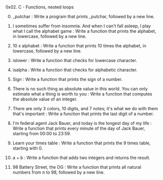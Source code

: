 0x02. C - Functions, nested loops

 0. _putchar : 
Write a program that prints _putchar, followed by a new line.

 1. I sometimes suffer from insomnia. And when I can't fall asleep, I play what I call the alphabet game : 
Write a function that prints the alphabet, in lowercase, followed by a new line.

 2. 10 x alphabet : 
Write a function that prints 10 times the alphabet, in lowercase, followed by a new line.

 3. islower : 
Write a function that checks for lowercase character. 

 4. isalpha : 
Write a function that checks for alphabetic character. 

 5. Sign : 
Write a function that prints the sign of a number.

 6. There is no such thing as absolute value in this world. You can only estimate what a thing is worth to you :
Write a function that computes the absolute value of an integer.

 7. There are only 3 colors, 10 digits, and 7 notes; it's what we do with them that's important :
Write a function that prints the last digit of a number.

 8. I'm federal agent Jack Bauer, and today is the longest day of my life :
Write a function that prints every minute of the day of Jack Bauer, starting from 00:00 to 23:59.

 9. Learn your times table : Write a function that prints the 9 times table, starting with 0.

 10. a + b : 
Write a function that adds two integers and returns the result.

 11. 98 Battery Street, the OG :
Write a function that prints all natural numbers from n to 98, followed by a new line.
